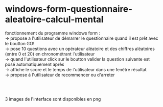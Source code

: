 # windows-form-questionnaire-aleatoire-calcul-mental

fonctionnement du programme windows form : <br>
-> propose a l'utilisateur de démarrer le questionnaire quand il est prêt avec le boutton GO! <br>
-> pose 10 questions avec un opérateur aléatoire et des chiffres aléatoires (entre 0 et 20) en chronométrant l'utilisateur <br>
-> quand l'utilisateur click sur le boutton valider la question suivante est posé automatiquement après <br>
-> affiche le score et le temps de l'utilisateur dans une fenêtre résultat <br>
-> propose à l'utilisateur de recommencer ou d'arreter <br>

<br><br>

3 images de l'interface sont disponibles en png
